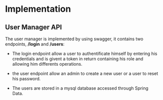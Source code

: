 # Implementation

## User Manager API
The user manager is implemented by using swagger, it contains two endpoints,  **/login** and **/users**:
 - The login endpoint allow a user to authentificate himself by entering his credentials and is givent a token in return containing his role and allowing him differents operations.

 - the user endpoint allow an admin to create a new user or a user to reset his password.

 - The users are stored in a mysql database accessed through Spring Data. 
